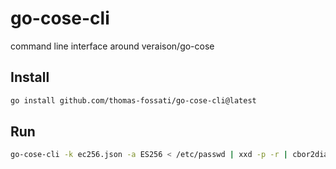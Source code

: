 # go-cose-cli
command line interface around veraison/go-cose

## Install

```bash
go install github.com/thomas-fossati/go-cose-cli@latest
```

## Run

```bash
go-cose-cli -k ec256.json -a ES256 < /etc/passwd | xxd -p -r | cbor2diag.rb
```
